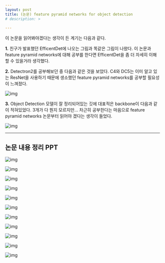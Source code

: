 ```yaml
---
layout: post
title: (논문) feature pyramid networks for object detection
# description: > 
    
---
```


이 논문을 읽어봐야겠다는 생각이 든 계기는 다음과 같다.

**1.** 친구가 발표했던 EfficentDet에 나오는 그림과 똑같은 그림이 나왔다. 이 논문과 feature pyramid networks에 대해 공부를 한다면 EfficentDet을 좀 더 자세히 이해할 수 있을거라 생각했다.

**2.** Detectron2를 공부해보던 중 다음과 같은 것을 보았다. C4와 DC5는 이미 알고 있는 ResNet을 사용하기 때문에 생소했던 feature pyramid networks를 공부할 필요성이 느껴졌다.



![img](https://k.kakaocdn.net/dn/BM9Ec/btqCKArKFgQ/rcHI0XtNsPG4a1P6HMGBC1/img.png)



**3.** Object Detection 모델이 잘 정리되어있는 깃에 대표적은 backbone이 다음과 같이 적혀있었다. 3개가 다 뭔지 모르지만... 차근히 공부한다는 마음으로 feature pyramid networks 논문부터 읽어야 겠다는 생각이 들었다.



![img](https://k.kakaocdn.net/dn/bXtge4/btqCOzEBSKx/ixBYaURnxcZyhfRFdkhMx0/img.png)



------

## 논문 내용 정리 PPT

![img](https://k.kakaocdn.net/dn/bHa7lC/btqCUzlhqr1/kggmA94X89GwbuXF4mk6dK/img.jpg)

![img](https://k.kakaocdn.net/dn/cJoztw/btqCU6XuC4q/oe36MeNxyTAfcsZkCUr8Xk/img.jpg)

![img](https://k.kakaocdn.net/dn/bjavHA/btqCXvIOCj6/LVqKKmPEhBZzLkd1VPeJF1/img.jpg)

![img](https://k.kakaocdn.net/dn/TKFqJ/btqCTwWUqkx/4ZOlcTirI8KNBYKq3OE3dK/img.jpg)

![img](https://k.kakaocdn.net/dn/whNQ1/btqCTxnWgsl/wZmE0Eqb1qgStJw4RDc7N1/img.jpg)

![img](https://k.kakaocdn.net/dn/cwrJ5N/btqCUxVoe5B/9Qjds24Qzu0qKwoZ808Be0/img.jpg)

![img](https://k.kakaocdn.net/dn/cxx7ed/btqCXwnqrwb/tMxKP5F8MwgEBw2JOTzRU0/img.jpg)

![img](https://k.kakaocdn.net/dn/cLQAC7/btqCVENekpP/1FGcqnLcpyQWELOrTHw4u0/img.jpg)

![img](https://k.kakaocdn.net/dn/Zjurt/btqCWL58RZ5/OKHkPvTKsMANJ4MDEkFQk0/img.jpg)

![img](https://k.kakaocdn.net/dn/bmnFv3/btqCVD8Eezx/acoYzzLaO7IG91nPMeodtk/img.jpg)

![img](https://k.kakaocdn.net/dn/bqW24o/btqCTwJrKDl/hr4fvY50blMwBD11yYBPfk/img.jpg)
